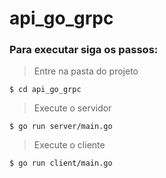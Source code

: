 # api_go_grpc

### Para executar siga os passos:

> Entre na pasta do projeto

`$ cd api_go_grpc`

> Execute o servidor

`$ go run server/main.go`

> Execute o cliente

`$ go run client/main.go`